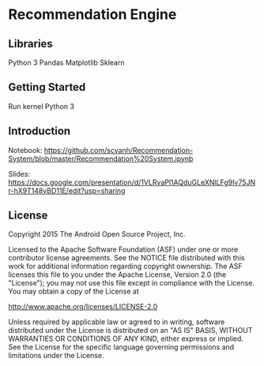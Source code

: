 Recommendation Engine
===================================


Libraries
--------------
Python 3
Pandas
Matplotlib
Sklearn


Getting Started
---------------
Run kernel Python 3


Introduction
---------------
Notebook:
https://github.com/scyanh/Recommendation-System/blob/master/Recommendation%20System.ipynb

Slides:
https://docs.google.com/presentation/d/1VLRyaPl1AQduGLeXNlLFg9Iv75JNr-hX9T148yBD11E/edit?usp=sharing



License
-------
Copyright 2015 The Android Open Source Project, Inc.

Licensed to the Apache Software Foundation (ASF) under one or more contributor
license agreements.  See the NOTICE file distributed with this work for
additional information regarding copyright ownership.  The ASF licenses this
file to you under the Apache License, Version 2.0 (the "License"); you may not
use this file except in compliance with the License.  You may obtain a copy of
the License at

http://www.apache.org/licenses/LICENSE-2.0

Unless required by applicable law or agreed to in writing, software
distributed under the License is distributed on an "AS IS" BASIS, WITHOUT
WARRANTIES OR CONDITIONS OF ANY KIND, either express or implied.  See the
License for the specific language governing permissions and limitations under
the License.


